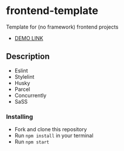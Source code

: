 # frontend-template
Template for (no framework) frontend projects 

- [DEMO LINK](https://yashnyi.github.io/frontend-template/)

## Description
* Eslint
* Stylelint
* Husky
* Parcel
* Concurrently
* SaSS

### Installing
* Fork and clone this repository
* Run `npm install` in your terminal
* Run `npm start`
